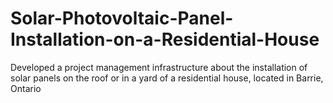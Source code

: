 # Solar-Photovoltaic-Panel-Installation-on-a-Residential-House
Developed a project management infrastructure about the installation of solar panels on the roof or in a yard of a residential house, located in Barrie, Ontario
